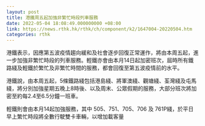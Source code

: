 ```yaml
---
layout: post
title: 港鐵周五起加強非繁忙時段列車服務　
date: 2022-05-04 18:08:49.000000000 +08:00
link: https://news.rthk.hk/rthk/ch/component/k2/1647004-20220504.htm
categories: rthk
---
```


港鐵表示，因應第五波疫情趨向緩和及社會逐步回復正常運作，將由本周五起，進一步加強非繁忙時段的列車服務。輕鐵亦會由本月14日起加密班次，屆時所有鐵路綫及輕鐵於繁忙及非繁忙時間的服務，都會回復至第五波疫情前的水平。

港鐵說，由本周五起，5條鐵路綫包括港島綫、將軍澳綫、觀塘綫、荃灣綫及屯馬綫，將分別加強星期五晚上8時後、以及周末、公眾假期的服務，大部分班次將加密至約每2.4至6.5分鐘一班車。

輕鐵則會由本月14起加強服務，其中 505、751、705、706 及 761P綫，於平日早上繁忙時段將全數行駛雙卡車輛，以增加載客量
